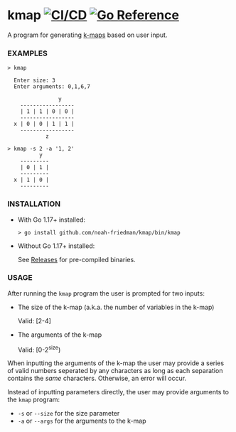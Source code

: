 # kmap [![CI/CD](https://github.com/noah-friedman/kmap/actions/workflows/CICD.yml/badge.svg)](https://github.com/noah-friedman/kmap/actions/workflows/CICD.yml) [![Go Reference](https://pkg.go.dev/badge/github.com/noah-friedman/kmap.svg)](https://pkg.go.dev/github.com/noah-friedman/kmap)

A program for generating [k-maps](https://en.wikipedia.org/wiki/Karnaugh_map) based on user input.

### EXAMPLES
```shell
> kmap
  
  Enter size: 3
  Enter arguments: 0,1,6,7
  
                y
    -----------------
    | 1 | 1 | 0 | 0 |
    -----------------
  x | 0 | 0 | 1 | 1 |
    -----------------
            z
```
```shell
> kmap -s 2 -a '1, 2'
          y
    ---------
    | 0 | 1 |
    ---------
  x | 1 | 0 |
    ---------
```

### INSTALLATION
- With Go 1.17+ installed:
  ```shell
  > go install github.com/noah-friedman/kmap/bin/kmap
  ```

- Without Go 1.17+ installed:
  
  See [Releases](https://github.com/noah-friedman/kmap/releases) for pre-compiled binaries.

### USAGE
After running the `kmap` program the user is prompted for two inputs:
- The size of the k-map (a.k.a. the number of variables in the k-map)
  
  Valid: [2-4]
- The arguments of the k-map

  Valid: [0-2<sup>size</sup>)

When inputting the arguments of the k-map the user may provide a series of valid numbers seperated by any characters as long as each separation contains the *same* characters. Otherwise, an error will occur.

Instead of inputting parameters directly, the user may provide arguments to the `kmap` program:
- `-s` or `--size` for the size parameter
- `-a` or `--args` for the arguments to the k-map
